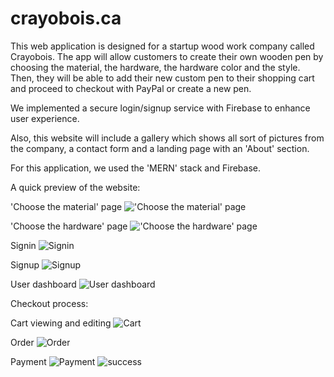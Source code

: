 # crayobois.ca

This web application is designed for a startup wood work company called Crayobois. The app will allow customers to create their own wooden
pen by choosing the material, the hardware, the hardware color and the style. Then, they will be able to add their new custom pen to their
shopping cart and proceed to checkout with PayPal or create a new pen. 

We implemented a secure login/signup service with Firebase to enhance user experience.

Also, this website will include a gallery which shows all sort of pictures from the company, a contact form and a landing page with an
'About' section.

For this application, we used the 'MERN' stack and Firebase.

A quick preview of the website:

'Choose the material' page
!['Choose the material' page](https://firebasestorage.googleapis.com/v0/b/crayobois-fe722.appspot.com/o/github%20preview%2Fcvs%20preview.png?alt=media&token=9cf2f58d-7abc-44c8-b6ef-f6cfcd7a3488)

'Choose the hardware' page
!['Choose the hardware' page](https://firebasestorage.googleapis.com/v0/b/crayobois-fe722.appspot.com/o/github%20preview%2Fhaws-prev.png?alt=media&token=e09d2a8e-3be6-4ea5-8176-8cbb0cdd6f21)

Signin
![Signin](https://firebasestorage.googleapis.com/v0/b/crayobois-fe722.appspot.com/o/github%20preview%2Fsignin.png?alt=media&token=9d758a5c-9c54-487a-a3ce-3bbf2dfb1391)

Signup
![Signup](https://firebasestorage.googleapis.com/v0/b/crayobois-fe722.appspot.com/o/github%20preview%2Fsignup.png?alt=media&token=d15419a8-47c8-446c-b475-e78ab66e9afa)

User dashboard
![User dashboard](https://firebasestorage.googleapis.com/v0/b/crayobois-fe722.appspot.com/o/github%20preview%2Fdashboard-profile.png?alt=media&token=9e7a2158-e5c2-4ec4-97b3-4f7f0644d9c5)

Checkout process:

  Cart viewing and editing
![Cart](https://firebasestorage.googleapis.com/v0/b/crayobois-fe722.appspot.com/o/github%20preview%2Fcart.png?alt=media&token=46f453fc-8664-46f7-8f2d-04cc74d7250b)
  
  Order
![Order](https://firebasestorage.googleapis.com/v0/b/crayobois-fe722.appspot.com/o/github%20preview%2Forder.png?alt=media&token=ffdd4587-150b-4d77-9632-3ec7644580cb)
  
  Payment
![Payment](https://firebasestorage.googleapis.com/v0/b/crayobois-fe722.appspot.com/o/github%20preview%2Fpayment.png?alt=media&token=1fd045b9-806a-4ab1-9554-8496cc9c5a99)
![success](https://firebasestorage.googleapis.com/v0/b/crayobois-fe722.appspot.com/o/github%20preview%2Fsuccess.png?alt=media&token=7707cac6-4b04-48e5-bfc1-b85452f6a0c6)
